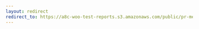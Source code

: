 ```yaml
---
layout: redirect
redirect_to: https://a8c-woo-test-reports.s3.amazonaws.com/public/pr-merge/42816/e2e/index.html
---
```

